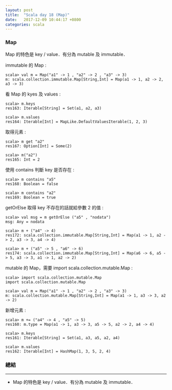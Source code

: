 ```yaml
---
layout: post
title:  "Scala day 18 (Map)"
date:   2017-12-09 10:44:17 +0800
categories: scala
---
```


### Map
Map 的特色是 key / value．有分為 mutable 及 immutable．

immutable 的 Map :  

```console
scala> val m = Map("a1" -> 1 , "a2" -> 2 , "a3" -> 3)
m: scala.collection.immutable.Map[String,Int] = Map(a1 -> 1, a2 -> 2, a3 -> 3)
```
看 Map 的 kyes 及 values : 

```console
scala> m.keys
res163: Iterable[String] = Set(a1, a2, a3)

scala> m.values
res164: Iterable[Int] = MapLike.DefaultValuesIterable(1, 2, 3)
```
取得元素 :  

```console
scala> m get "a2"
res167: Option[Int] = Some(2)

scala> m("a2")
res165: Int = 2
```
使用 contains 判斷 key 是否存在 :  

```console
scala> m contains "a5"
res168: Boolean = false

scala> m contains "a2"
res169: Boolean = true
```
getOrElse 取得 key 不存在的話就給參數 2 的值 :  

```console
scala> val msg = m getOrElse ("a5" , "nodata")
msg: Any = nodata
```

```console
scala> m + ("a4" -> 4)
res172: scala.collection.immutable.Map[String,Int] = Map(a1 -> 1, a2 -> 2, a3 -> 3, a4 -> 4)

scala> m + ("a5" -> 5 , "a6" -> 6)
res174: scala.collection.immutable.Map[String,Int] = Map(a6 -> 6, a5 -> 5, a3 -> 3, a1 -> 1, a2 -> 2)
```



mutable 的 Map，需要 import scala.collection.mutable.Map :  

```console
scala> import scala.collection.mutable.Map
import scala.collection.mutable.Map

scala> val m = Map("a1" -> 1 , "a2" -> 2 , "a3" -> 3)
m: scala.collection.mutable.Map[String,Int] = Map(a1 -> 1, a3 -> 3, a2 -> 2)
```
新增元素 :  

```console
scala> m += ("a4" -> 4 , "a5" -> 5)
res160: m.type = Map(a1 -> 1, a3 -> 3, a5 -> 5, a2 -> 2, a4 -> 4)
```

```console
scala> m.keys
res161: Iterable[String] = Set(a1, a3, a5, a2, a4)

scala> m.values
res162: Iterable[Int] = HashMap(1, 3, 5, 2, 4)
```

### 總結
- - -
* Map 的特色是 key / value．有分為 mutable 及 immutable．

